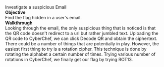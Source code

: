 Investigate a suspicious Email\
**Objective**\
Find the flag hidden in a user's email.\
**Walkthrough**\
Looking through the email, the only suspicious thing that is noticed is that the QR code doesn't redirect to a url but rather jumbled text. Uploading the QR code to CyberChef, we can click Decode QR and obtain the ciphertext. There could be a number of things that are potentially in play. However, the easiest first thing to try is a rotation cipher. This technique is done by rotating the alphabet a certain number of times. Trying various number of rotations in CyberChef, we finally get our flag by trying ROT13. 
